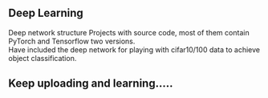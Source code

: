 Deep Learning
-------------
Deep network structure Projects with source code, most of them contain PyTorch and Tensorflow two versions.    
Have included the deep network for playing with cifar10/100 data to achieve object classification. 

Keep uploading and learning.....
--------------------------------

